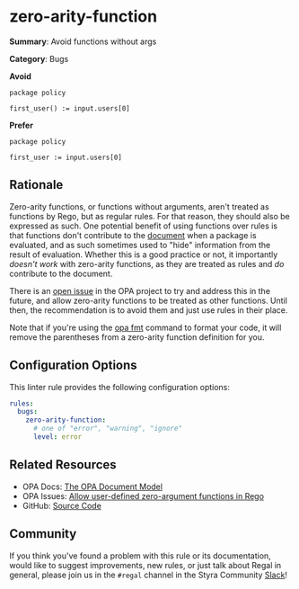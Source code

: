 # zero-arity-function

**Summary**: Avoid functions without args

**Category**: Bugs

**Avoid**
```rego
package policy

first_user() := input.users[0]
```

**Prefer**
```rego
package policy

first_user := input.users[0]
```

## Rationale

Zero-arity functions, or functions without arguments, aren't treated as functions by Rego, but as regular rules. For
that reason, they should also be expressed as such. One potential benefit of using functions over rules is that
functions don't contribute to the
[document](https://www.openpolicyagent.org/docs/latest/philosophy/#the-opa-document-model) when a package is evaluated,
and as such sometimes used to "hide" information from the result of evaluation. Whether this is a good practice or not,
it importantly *doesn't work* with zero-arity functions, as they are treated as rules and *do* contribute to the
document.

There is an [open issue](https://github.com/open-policy-agent/opa/issues/6315) in the OPA project to try and address
this in the future, and allow zero-arity functions to be treated as other functions. Until then, the recommendation
is to avoid them and just use rules in their place.

Note that if you're using the [opa fmt](https://docs.styra.com/regal/rules/style/opa-fmt) command to format your code,
it will remove the parentheses from a zero-arity function definition for you.

## Configuration Options

This linter rule provides the following configuration options:

```yaml
rules:
  bugs:
    zero-arity-function:
      # one of "error", "warning", "ignore"
      level: error
```

## Related Resources

- OPA Docs: [The OPA Document Model](https://www.openpolicyagent.org/docs/latest/philosophy/#the-opa-document-model)
- OPA Issues: [Allow user-defined zero-argument functions in Rego](https://github.com/open-policy-agent/opa/issues/6315)
- GitHub: [Source Code](https://github.com/StyraInc/regal/blob/main/bundle/regal/rules/bugs/zero-arity-function/zero_arity_function.rego)

## Community

If you think you've found a problem with this rule or its documentation, would like to suggest improvements, new rules,
or just talk about Regal in general, please join us in the `#regal` channel in the Styra Community
[Slack](https://inviter.co/styra)!
